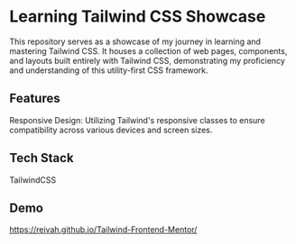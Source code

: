 
# Learning Tailwind CSS Showcase

This repository serves as a showcase of my journey in learning and mastering Tailwind CSS. It houses a collection of web pages, components, and layouts built entirely with Tailwind CSS, demonstrating my proficiency and understanding of this utility-first CSS framework.

## Features

Responsive Design: Utilizing Tailwind's responsive classes to ensure compatibility across various devices and screen sizes.


## Tech Stack

TailwindCSS


## Demo

https://reivah.github.io/Tailwind-Frontend-Mentor/


